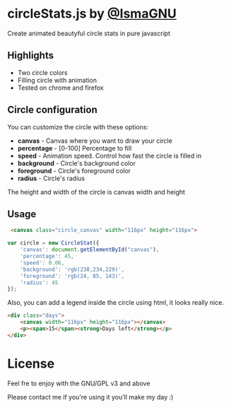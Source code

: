 # circleStats.js by [@IsmaGNU](http://twitter.com/#!/ismaGNU)
Create animated beautyful circle stats in pure javascript

## Highlights

* Two circle colors
* Filling circle with animation
* Tested on chrome and firefox

## Circle configuration

You can customize the circle with these options:

* **canvas** - Canvas where you want to draw your circle
* **percentage** - [0-100] Percentage to fill
* **speed** - Animation speed. Control how fast the circle is filled in
* **background** - Circle's background color
* **foreground** - Circle's foreground color
* **radius** - Circle's radius

The height and width of the circle is canvas width and height


## Usage

``` html
 <canvas class="circle_canvas" width="116px" height="116px">
```

```javascript
var circle = new CircleStat({
    'canvas': document.getElementById("canvas"),
    'percentage': 45,
    'speed': 0.06,
    'background': 'rgb(238,234,229)',
    'foreground': 'rgb(24, 85, 143)',
    'radius': 45
});
```
Also, you can add a legend inside the circle using html, it looks really nice.

``` html
<div class="days">
    <canvas width="116px" height="116px"></canvas>
    <p><span>15</span><strong>Days left</strong></p>
</div>
```

# License 
Feel fre to enjoy with the GNU/GPL v3 and above

Please contact me if you're using it you'll make my day :)
